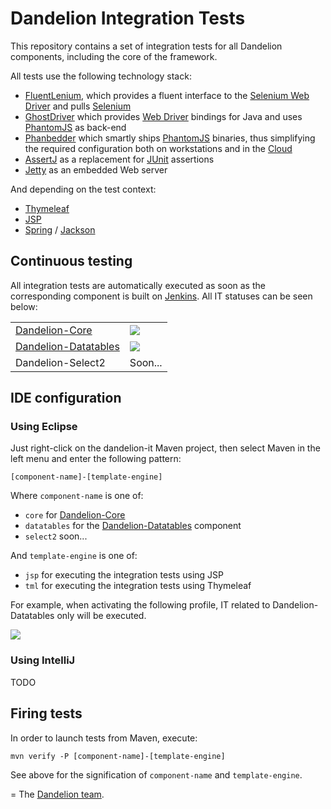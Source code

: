 Dandelion Integration Tests
========================

This repository contains a set of integration tests for all Dandelion components, including the core of the framework.

All tests use the following technology stack:

 * [FluentLenium](https://github.com/FluentLenium/FluentLenium), which provides a fluent interface to the [Selenium Web Driver](http://seleniumhq.org/docs/03_webdriver.html) and pulls [Selenium](http://docs.seleniumhq.org/) 
 * [GhostDriver](https://github.com/detro/ghostdriver) which provides [Web Driver](http://seleniumhq.org/docs/03_webdriver.html) bindings for Java and uses [PhantomJS](http://phantomjs.org/) as back-end
 * [Phanbedder](https://github.com/anthavio/phanbedder) which smartly ships [PhantomJS](http://phantomjs.org/) binaries, thus simplifying the required configuration both on workstations and in the [Cloud](https://dandelion.ci.cloudbees.com/)
 * [AssertJ](http://joel-costigliola.github.io/assertj/) as a replacement for [JUnit](http://junit.org/) assertions 
 * [Jetty](http://www.eclipse.org/jetty/) as an embedded Web server

And depending on the test context:

 * [Thymeleaf](http://www.thymeleaf.org/)
 * [JSP](http://www.oracle.com/technetwork/java/javaee/jsp/index.html)
 * [Spring](http://projects.spring.io/spring-framework/) / [Jackson](http://jackson.codehaus.org/)

## Continuous testing

All integration tests are automatically executed as soon as the corresponding component is built on [Jenkins](https://dandelion.ci.cloudbees.com). All IT statuses can be seen below:

<table>
<tr>
<td><a href="http://dandelion.github.io/dandelion/">Dandelion-Core</a></td>
<td><a href='https://dandelion.ci.cloudbees.com/job/dandelion-core-it/'><img src='https://dandelion.ci.cloudbees.com/job/dandelion-core-it/badge/icon'></a></td>
</tr>
<tr>
<td><a href="http://dandelion.github.io/datatables/">Dandelion-Datatables</a></td>
<td><a href='https://dandelion.ci.cloudbees.com/job/dandelion-datatables-it/'><img src='https://dandelion.ci.cloudbees.com/job/dandelion-datatables-it/badge/icon'></a></td>
</tr>
<tr>
<td>Dandelion-Select2</td>
<td>Soon...</td>
</tr>
</table>

## IDE configuration

### Using Eclipse

Just right-click on the dandelion-it Maven project, then select Maven in the left menu and enter the following pattern:

````
[component-name]-[template-engine]
````

Where `component-name` is one of:

 * `core` for [Dandelion-Core](http://dandelion.github.io/dandelion/)
 * `datatables` for the [Dandelion-Datatables](http://dandelion.github.io/datatables/) component
 * `select2` soon...

And `template-engine` is one of:

 * `jsp` for executing the integration tests using JSP
 * `tml` for executing the integration tests using Thymeleaf

For example, when activating the following profile, IT related to Dandelion-Datatables only will be executed.

<img src="https://cloud.githubusercontent.com/assets/1398586/4368757/733192f8-42f2-11e4-981a-58272683e83b.png" style="text-align:center;" />

### Using IntelliJ

TODO

## Firing tests

In order to launch tests from Maven, execute:

````
mvn verify -P [component-name]-[template-engine]
````

See above for the signification of `component-name` and `template-engine`.

=
The [Dandelion team](http://dandelion.github.io/team/).
